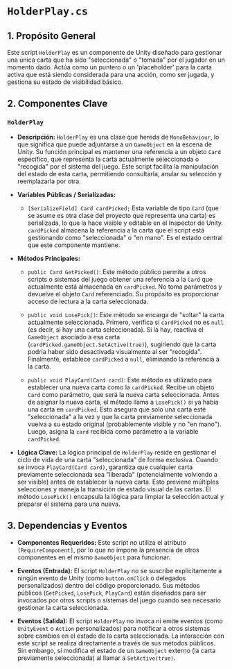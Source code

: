# `HolderPlay.cs`

## 1. Propósito General
Este script `HolderPlay` es un componente de Unity diseñado para gestionar una única carta que ha sido "seleccionada" o "tomada" por el jugador en un momento dado. Actúa como un puntero o un 'placeholder' para la carta activa que está siendo considerada para una acción, como ser jugada, y gestiona su estado de visibilidad básico.

## 2. Componentes Clave

### `HolderPlay`
-   **Descripción:** `HolderPlay` es una clase que hereda de `MonoBehaviour`, lo que significa que puede adjuntarse a un `GameObject` en la escena de Unity. Su función principal es mantener una referencia a un objeto `Card` específico, que representa la carta actualmente seleccionada o "recogida" por el sistema del juego. Este script facilita la manipulación del estado de esta carta, permitiendo consultarla, anular su selección y reemplazarla por otra.

-   **Variables Públicas / Serializadas:**
    -   `[SerializeField] Card cardPicked;`
        Esta variable de tipo `Card` (que se asume es otra clase del proyecto que representa una carta) es serializada, lo que la hace visible y editable en el Inspector de Unity. `cardPicked` almacena la referencia a la carta que el script está gestionando como "seleccionada" o "en mano". Es el estado central que este componente mantiene.

-   **Métodos Principales:**
    -   `public Card GetPicked()`:
        Este método público permite a otros scripts o sistemas del juego obtener una referencia a la `Card` que actualmente está almacenada en `cardPicked`. No toma parámetros y devuelve el objeto `Card` referenciado. Su propósito es proporcionar acceso de lectura a la carta seleccionada.

    -   `public void LosePick()`:
        Este método se encarga de "soltar" la carta actualmente seleccionada. Primero, verifica si `cardPicked` no es `null` (es decir, si hay una carta seleccionada). Si la hay, reactiva el `GameObject` asociado a esa carta (`cardPicked.gameObject.SetActive(true)`), sugiriendo que la carta podría haber sido desactivada visualmente al ser "recogida". Finalmente, establece `cardPicked` a `null`, eliminando la referencia a la carta.

    -   `public void PlayCard(Card card)`:
        Este método es utilizado para establecer una nueva carta como la `cardPicked`. Recibe un objeto `Card` como parámetro, que será la nueva carta seleccionada. Antes de asignar la nueva carta, el método llama a `LosePick()` si ya había una carta en `cardPicked`. Esto asegura que solo una carta esté "seleccionada" a la vez y que la carta previamente seleccionada vuelva a su estado original (probablemente visible y no "en mano"). Luego, asigna la `card` recibida como parámetro a la variable `cardPicked`.

-   **Lógica Clave:**
    La lógica principal de `HolderPlay` reside en gestionar el ciclo de vida de una carta "seleccionada" de forma exclusiva. Cuando se invoca `PlayCard(Card card)`, garantiza que cualquier carta previamente seleccionada sea "liberada" (potencialmente volviendo a ser visible) antes de establecer la nueva carta. Esto previene múltiples selecciones y maneja la transición de estado visual de las cartas. El método `LosePick()` encapsula la lógica para limpiar la selección actual y preparar el sistema para una nueva.

## 3. Dependencias y Eventos
-   **Componentes Requeridos:**
    Este script no utiliza el atributo `[RequireComponent]`, por lo que no impone la presencia de otros componentes en el mismo `GameObject` para funcionar.

-   **Eventos (Entrada):**
    El script `HolderPlay` no se suscribe explícitamente a ningún evento de Unity (como `button.onClick` o delegados personalizados) dentro del código proporcionado. Sus métodos públicos (`GetPicked`, `LosePick`, `PlayCard`) están diseñados para ser invocados por otros scripts o sistemas del juego cuando sea necesario gestionar la carta seleccionada.

-   **Eventos (Salida):**
    El script `HolderPlay` no invoca ni emite eventos (como `UnityEvent` o `Action` personalizados) para notificar a otros sistemas sobre cambios en el estado de la carta seleccionada. La interacción con este script se realiza directamente a través de sus métodos públicos. Sin embargo, sí modifica el estado de un `GameObject` externo (la carta previamente seleccionada) al llamar a `SetActive(true)`.